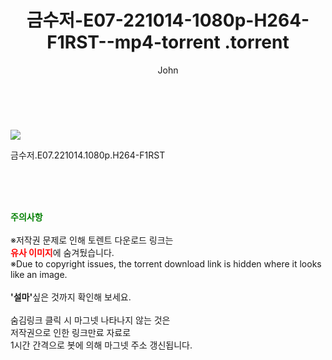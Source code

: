 ﻿---
layout: post
title:  "                   금수저-E07-221014-1080p-H264-F1RST--mp4-torrent                .torrent"
author: John
categories: [ 드라마 ]
tags: [  ]
image: https://torrentrj58.com/uploadfile/full/fdf12525b34a2264b8a9368c5f6ce2e77fd069b2.jpg 
description: "                   금수저-E07-221014-1080p-H264-F1RST--mp4-torrent                 torrent 정보 공유"
toc: true
toc_sticky: true
---

<br>
<p><img src="https://torrentrj58.com/uploadfile/full/fdf12525b34a2264b8a9368c5f6ce2e77fd069b2.jpg"/></p>
 금수저.E07.221014.1080p.H264-F1RST  
    
<br><br><br>
<p data-ke-size="size16"><b><span style="color: green;">주의사항</span></b><br /><br />※저작권 문제로 인해 토렌트 다운로드 링크는<br /><b><span style="color: red;">유사 이미지</span></b>에 숨겨뒀습니다.<br />※Due to copyright issues, the torrent download link is hidden where it looks like an image.<br /><br /><b>'설마'</b>싶은 것까지 확인해 보세요.<br /><br />숨김링크 클릭 시 마그넷 나타나지 않는 것은<br />저작권으로 인한 링크만료 자료로<br />1시간 간격으로 봇에 의해 마그넷 주소 갱신됩니다.</p>
